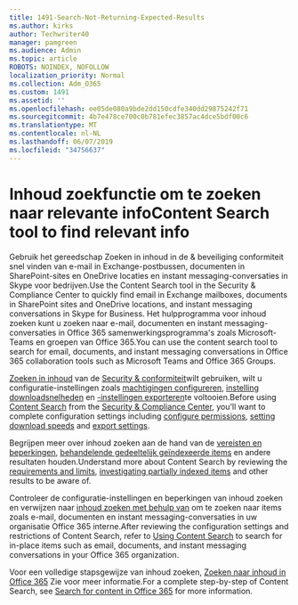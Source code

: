 ```yaml
---
title: 1491-Search-Not-Returning-Expected-Results
ms.author: kirks
author: Techwriter40
manager: pamgreen
ms.audience: Admin
ms.topic: article
ROBOTS: NOINDEX, NOFOLLOW
localization_priority: Normal
ms.collection: Adm_O365
ms.custom: 1491
ms.assetid: ''
ms.openlocfilehash: ee05de080a9bde2dd150cdfe340dd29875242f71
ms.sourcegitcommit: 4b7e478ce700c0b781efec3857ac4dce5bdf00c6
ms.translationtype: MT
ms.contentlocale: nl-NL
ms.lasthandoff: 06/07/2019
ms.locfileid: "34756637"
---
```

# <a name="content-search-tool-to-find-relevant-info"></a><span data-ttu-id="dc304-102">Inhoud zoekfunctie om te zoeken naar relevante info</span><span class="sxs-lookup"><span data-stu-id="dc304-102">Content Search tool to find relevant info</span></span>

<span data-ttu-id="dc304-103">Gebruik het gereedschap Zoeken in inhoud in de & beveiliging conformiteit snel vinden van e-mail in Exchange-postbussen, documenten in SharePoint-sites en OneDrive locaties en instant messaging-conversaties in Skype voor bedrijven.</span><span class="sxs-lookup"><span data-stu-id="dc304-103">Use the Content Search tool in the Security & Compliance Center to quickly find email in Exchange mailboxes, documents in SharePoint sites and OneDrive locations, and instant messaging conversations in Skype for Business.</span></span> <span data-ttu-id="dc304-104">Het hulpprogramma voor inhoud zoeken kunt u zoeken naar e-mail, documenten en instant messaging-conversaties in Office 365 samenwerkingsprogramma's zoals Microsoft-Teams en groepen van Office 365.</span><span class="sxs-lookup"><span data-stu-id="dc304-104">You can use the content search tool to search for email, documents, and instant messaging conversations in Office 365 collaboration tools such as Microsoft Teams and Office 365 Groups.</span></span>


<span data-ttu-id="dc304-105">[Zoeken in inhoud](https://sip.protection.office.com/contentsearchbeta?ContentOnly=1) van de [Security & conformiteit](https://sip.protection.office.com/homepage)wilt gebruiken, wilt u configuratie-instellingen zoals [machtigingen configureren](https://docs.microsoft.com/office365/securitycompliance/permissions-filtering-for-content-search), [instelling downloadsnelheden](https://docs.microsoft.com/en-us/office365/securitycompliance/increase-download-speeds-when-exporting-ediscovery-results) en [-instellingen exporteren](https://docs.microsoft.com/en-us/office365/securitycompliance/disable-reports-when-you-export-content-search-results)te voltooien.</span><span class="sxs-lookup"><span data-stu-id="dc304-105">Before using [Content Search](https://sip.protection.office.com/contentsearchbeta?ContentOnly=1) from the [Security & Compliance Center](https://sip.protection.office.com/homepage), you'll want to complete configuration settings including [configure permissions](https://docs.microsoft.com/office365/securitycompliance/permissions-filtering-for-content-search), [setting download speeds](https://docs.microsoft.com/en-us/office365/securitycompliance/increase-download-speeds-when-exporting-ediscovery-results) and [export settings](https://docs.microsoft.com/en-us/office365/securitycompliance/disable-reports-when-you-export-content-search-results).</span></span>

<span data-ttu-id="dc304-106">Begrijpen meer over inhoud zoeken aan de hand van de [vereisten en beperkingen](https://docs.microsoft.com/office365/securitycompliance/limits-for-content-search), [behandelende gedeeltelijk geïndexeerde items](https://docs.microsoft.com/office365/securitycompliance/investigating-partially-indexed-items-in-ediscovery) en andere resultaten houden.</span><span class="sxs-lookup"><span data-stu-id="dc304-106">Understand more about Content Search by reviewing the [requirements and limits](https://docs.microsoft.com/office365/securitycompliance/limits-for-content-search), [investigating partially indexed items](https://docs.microsoft.com/office365/securitycompliance/investigating-partially-indexed-items-in-ediscovery) and other results to be aware of.</span></span>

<span data-ttu-id="dc304-107">Controleer de configuratie-instellingen en beperkingen van inhoud zoeken en verwijzen naar [inhoud zoeken met behulp van</a> om te zoeken naar items zoals e-mail, documenten en instant messaging-conversaties in uw organisatie Office 365 interne](https://docs.microsoft.com/office365/securitycompliance/content-search).</span><span class="sxs-lookup"><span data-stu-id="dc304-107">After reviewing the configuration settings and restrictions of Content Search, refer to [Using Content Search</a> to search for in-place items such as email, documents, and instant messaging conversations in your Office 365 organization](https://docs.microsoft.com/office365/securitycompliance/content-search).</span></span>

<span data-ttu-id="dc304-108">Voor een volledige stapsgewijze van inhoud zoeken, [Zoeken naar inhoud in Office 365](https://docs.microsoft.com/office365/securitycompliance/search-for-content) Zie voor meer informatie.</span><span class="sxs-lookup"><span data-stu-id="dc304-108">For a complete step-by-step of Content Search, see [Search for content in Office 365](https://docs.microsoft.com/office365/securitycompliance/search-for-content) for more information.</span></span>
